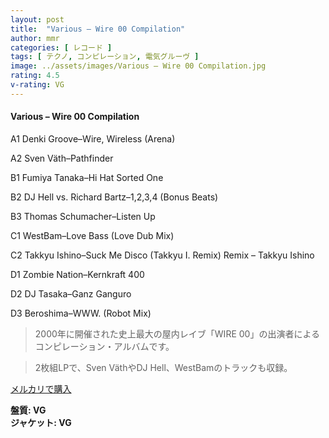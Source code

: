 ```yaml
---
layout: post
title:  "Various – Wire 00 Compilation"
author: mmr
categories: [ レコード ]
tags: [ テクノ, コンピレーション, 電気グルーヴ ]
image: ../assets/images/Various – Wire 00 Compilation.jpg
rating: 4.5
v-rating: VG
---
```


#### Various – Wire 00 Compilation


A1  Denki Groove–Wire, Wireless (Arena)


A2  Sven Väth–Pathfinder


B1  Fumiya Tanaka–Hi Hat Sorted One


B2  DJ Hell vs. Richard Bartz–1,2,3,4 (Bonus Beats)


B3  Thomas Schumacher–Listen Up


C1  WestBam–Love Bass (Love Dub Mix)


C2  Takkyu Ishino–Suck Me Disco (Takkyu I. Remix) Remix – Takkyu Ishino


D1  Zombie Nation–Kernkraft 400


D2  DJ Tasaka–Ganz Ganguro


D3  Beroshima–WWW. (Robot Mix)


> 2000年に開催された史上最大の屋内レイブ「WIRE 00」の出演者によるコンピレーション・アルバムです。

> 2枚組LPで、Sven VäthやDJ Hell、WestBamのトラックも収録。


[メルカリで購入](https://jp.mercari.com/item/m45913963651)


<div class="mt-4 mb-4 d-flex align-items-center">
<strong class="mr-1">盤質: VG</strong>
</div>
<div class="mt-4 mb-4 d-flex align-items-center">
<strong class="mr-1">ジャケット: VG</strong>
</div>
